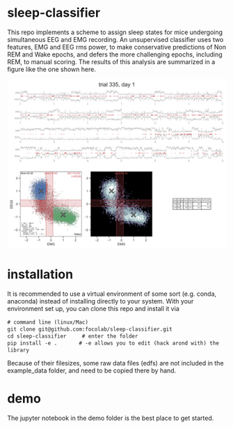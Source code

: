 # sleep-classifier

This repo implements a scheme to assign sleep states for mice undergoing simultaneous EEG and EMG recording. An unsupervised classifier uses two features, EMG and EEG rms power, to make conservative predictions of Non REM and Wake epochs, and defers the more challenging epochs, including REM, to manual scoring. The results of this analysis are summarized in a figure like the one shown here.

<img src="./aux/plotx-trial-335-day-1.png" alt="drawing" width="900">

# installation
It is recommended to use a virtual environment of some sort (e.g. conda, anaconda) instead of installing directly to your system. With your environment set up, you can clone this repo and install it via

```
# command line (linux/Mac)
git clone git@github.com:focolab/sleep-classifier.git
cd sleep-classifier     # enter the folder
pip install -e .       # -e allows you to edit (hack arond with) the library
```
Because of their filesizes, some raw data files (edfs) are not included in the example_data folder, and need to be copied there by hand.

# demo
The jupyter notebook in the demo folder is the best place to get started.

